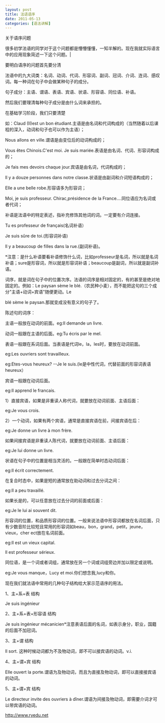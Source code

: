 ```yaml
---
layout: post
title: 法语语序
date: 2011-05-13
categories: [语法讲解]  
---
```


关于语序问题

很多初学法语的同学对于这个问题都是懵懵懂懂，一知半解的。现在我就实际语言中的应用现象简述一下这个问题。|

要明白语序的问题首先要分清

法语中的九大词类：名词、动词、代词、形容词、副词、冠词、介词、连词、感叹词。每一种词在句子中会做某种句子的成分。

句子成分：主语、谓语、表语、宾语、状语、形容语、同位语、补语。

然后我们要理清每种句子成分是由什么词来承担的。

在基础学习阶段，我们只要清楚

如：Claud (Il)est un bon étudiant.主语是由名词和代词构成的（当然随着以后课程的深入，动词和句子也可以作为主语）；

Nous allons en ville.谓语是由变位后的动词构成的；

Vous êtes Chinois.C'est moi. Je suis mariée.表语是由名词、代词、形容词构成的；

Je fais mes devoirs chaque jour.宾语是由名词，代词构成的；

Il y a douze personnes dans notre classe.状语是由副词和介词短语构成的；

Elle a une belle robe.形容语多为形容词；

Moi, je suis professeur. Chirac,présidence de la France....同位语应为名词或者代词；

补语是法语中的特定表述，指补充修饰其他词的词。一定要有介词连接。

Tu es professeur de français(名词补语）

Je suis sûre de toi.(形容词补语)

Il y a beaucoup de filles dans la rue.(副词补语)。

*注意：是什么补语要看补语修饰什么词，比如professeur是名词，所以就是名词补语；sure是形容词，所以就是形容词补语；beaucoup是副词，所以就是副词补语。

词序，就是词在句子中的位置次序。法语的词序是相对固定的，有的甚至是绝对地固定的。例如：Le paysan sème le blé.（农民种小麦），而不能把这句的三个成分"主语+动词+宾语"随便更动。Le

blé sème le paysan.那就变成没有意义的句子了。

陈述句的词序：

主语一般放在动词的前面。eg:Il demande un livre.

动词一般跟在主语的后面。eg:Tu écris par le mel.

表语一般跟在系词后面。当表语是代词le，la，les时，要放在动词前面。

eg:Les ouvriers sont travailleux.

eg:Etes-vous heureux? --Je le suis.(le是中性代词，代替前面的形容词表语heureux）

宾语一般跟在动词后面。

eg:Il apprend le francais.

1）直接宾语，如果是非重读人称代词，就要放在动词前面、主语后面：

eg:Je vous crois.

2）一个动词，如果有两个宾语，通常是直接宾语在前，间接宾语在后：

eg:Je donne un livre à mon frère.

如果间接宾语是非重读人陈代词，就要放在动词前面、主语后面：

eg:Je lui donne un livre.

状语在句子中的位置是相当灵活的。一般跟在简单时态动词后面：

eg:Il écrit correctement.

在复合时态中，如果是短的通常放在助动词和过去分词之间：

eg:Il a peu travaillé.

如果长是的，可以任意放在过去分词的前面或后面：

eg:Je le lui ai souvent dit.

形容词的位置，和品质形容词的位置。一般来说法语中形容词都放在名词后面，只有少数音阶比较短且常用的形容词如beau，bon，grand，petit，jeune，vieux，cher ect放在名词前面。

eg:Il est un vieux capital.

Il est professeur sérieux.

同位语，是一个词或者词组，通常放在另一个词或词组旁边并加以限定或说明。

eg:Je vous manque，Lucy et moi.你们想念我,lucy和你。

现在我们就法语中常用的几种句子结构给大家示范语序的用法。

1、主+系+表 结构

Je suis ingénieur

2、主+系+表+形容语 结构

Je suis ingénieur mécanicien*注意表语后面的名词，如表示身分，职业，国籍的后面不加冠词。

3、主+谓 结构

Il sort. 这种时候动词都为不及物动词，即不可以接宾语的动词。v.i.

4、主+谓+宾 结构

Elle ouvert la porte.谓语为及物动词，而且为直接及物动词，即可以直接接宾语的动词。

5、主+谓+宾 结构

Le directeur invite des ouvriers à dîner.谓语为间接及物动词，即需要介词才可以带宾语的动词。

http://www.ryedu.net






